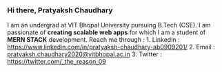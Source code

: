 ### Hi there, Pratyaksh Chaudhary

<!--
**pratyaksh009/pratyaksh009** is a ✨ _special_ ✨ repository because its `README.md` (this file) appears on your GitHub profile.

Here are some ideas to get you started:

- 🔭 I’m currently working on ...
- 🌱 I’m currently learning React.
- 👯 I’m looking to collaborate on web development.
- 🤔 I’m looking for help with ...
- 💬 Ask me about ...
- 📫 How to reach me: pratyakshchaudhary787@gmail.com
- 😄 Pronouns: ...
- ⚡ Fun fact: ...
-->
I am an undergrad at VIT Bhopal University pursuing B.Tech (CSE).
I am passionate of **creating scalable web apps** for which I am a student of **MERN STACK** development.
Reach me through :
         1. LinkedIn : https://www.linkedin.com/in/pratyaksh-chaudhary-ab0909201/
         2. Email : pratyaksh.chaudhary2020@vitbhopal.ac.in
         3. Twitter : https://twitter.com/_the_reason_09

